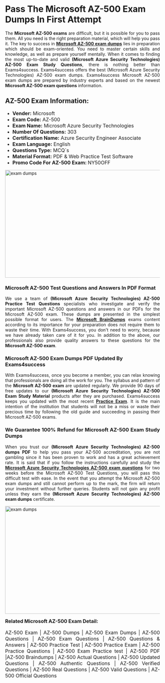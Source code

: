 <h1><strong><strong>Pass The Microsoft AZ-500 Exam Dumps In First Attempt</strong></strong></h1> <p style="text-align:justify">The <strong>Microsoft AZ-500 exams</strong> are difficult, but it is possible for you to pass them. All you need is the right preparation material, which will help you pass it. The key to success in <a href="https://www.exams4success.com/microsoft/az-500-pdf-exam-dumps"><strong>Microsoft AZ-500 exam dumps</strong></a> lies in preparation which should be exam-oriented. You need to master certain skills and knowledge, as well as prepare yourself mentally. When it comes to finding the most up-to-date and valid <strong>(Microsoft Azure Security Technologies) AZ-500 Exam Study Questions</strong>, there is nothing better than Exams4success. Exams4success offers the best (Microsoft Azure Security Technologies) AZ-500 exam dumps. Exams4success Microsoft AZ-500 exam dumps are prepared by industry experts and based on the newest <strong>Microsoft AZ-500 exam questions</strong> information.</p> <h2><strong><strong>AZ-500 Exam Information:</strong></strong></h2> <ul> <li><span style="font-size:16px"><strong>Vender:</strong> Microsoft</span></li> <li><span style="font-size:16px"><strong>Exam Code:</strong> AZ-500</span></li> <li><span style="font-size:16px"><strong>Exam Name:</strong> Microsoft Azure Security Technologies</span></li> <li><span style="font-size:16px"><strong>Number Of Questions:</strong> 303</span></li> <li><span style="font-size:16px"><strong>Certification Name:</strong> Azure Security Engineer Associate</span></li> <li><span style="font-size:16px"><strong>Exam Language:</strong> English</span></li> <li><span style="font-size:16px"><strong>Questions Type:</strong> MCQ`s</span></li> <li><span style="font-size:16px"><strong>Material Format:</strong> PDF & Web Practice Test Software</span></li> <li><span style="font-size:16px"><strong>Promo Code For AZ-500 Exam: </strong>NY50OFF</span></li> </ul> <p><a href="https://www.exams4success.com/microsoft/az-500-pdf-exam-dumps" rel="no-follow"><img alt="exam dumps" src="https://www.certcollections.com/uploads/content/infrist1.png" style="height:350px; width:750px" /></a></p> <h3><strong>Microsoft AZ-500 Test Questions and Answers In PDF Format</strong></h3> <p style="text-align:justify">We use a team of <strong>(Microsoft Azure Security Technologies) AZ-500 Practice Test Questions</strong> specialists who investigate and verify the important Microsoft AZ-500 questions and answers in our PDFs for the Microsoft AZ-500 exam. These dumps are presented in the simplest possible format for users. The <a href="https://www.exams4success.com/microsoft-exam-dumps"><strong>Microsoft BrainDumps</strong></a> exams content according to its importance for your preparation does not require them to waste their time. With Exams4success, you don't need to worry, because we have already taken care of it for you. In addition to the above, our professionals also provide quality answers to these questions for the<strong> Microsoft AZ-500 exam</strong>.</p> <h3><strong> Microsoft AZ-500 Exam Dumps PDF Updated By Exams4success</strong></h3> <p style="text-align:justify">With Exams4success, once you become a member, you can relax knowing that professionals are doing all the work for you. The syllabus and pattern of the <strong>Microsoft AZ-500 exam </strong>are updated regularly. We provide 90 days of free updates to our <strong>(Microsoft Azure Security Technologies) AZ-500 Exam Study Material</strong> products after they are purchased. Exams4success keeps you updated with the most recent <a href="https://www.exams4success.com/"><strong>Practice Exam</strong></a>. It is the main intention of the institution that students will not be a miss or waste their precious time by following the old guide and succeeding in passing their Microsoft AZ-500 exams.</p> <h3 style="text-align:justify"><strong>We Guarantee 100% Refund for Microsoft AZ-500 Exam Study Dumps</strong></h3> <p style="text-align:justify">When you trust our <strong>(Microsoft Azure Security Technologies) AZ-500 dumps PDF</strong> to help you pass your AZ-500 accreditation, you are not gambling since it has been proven to work and has a great achievement rate. It is said that if you follow the instructions carefully and study the <a href="https://www.exams4success.com/microsoft/az-500-pdf-exam-dumps"><strong>Microsoft Azure Security Technologies AZ-500 exam questions</strong></a> for two weeks before the Microsoft AZ-500 Test Questions, you will pass this difficult test with ease. In the event that you attempt the Microsoft AZ-500 exam dumps and still cannot perform up to the mark, the firm will return your investment without further queries. Students will not gain any profit unless they earn the <strong>(Microsoft Azure Security Technologies) AZ-500 exam dumps</strong> certificate.</p> <p style="text-align:justify"><a href="https://www.exams4success.com/microsoft/az-500-pdf-exam-dumps" rel="no-follow"><img alt="exam dumps" src="https://www.certcollections.com/uploads/content/free_demo1.png" style="height:350px; width:750px" /></a></p> <p style="text-align:justify"><span style="font-size:16px"><strong>Related Microsoft AZ-500 Exam Detail:</strong></span><br /> <br /> <span style="font-size:16px">AZ-500 Exam | AZ-500 Dumps | AZ-500 Exam Dumps | AZ-500 Questions | AZ-500 Exam Questions | AZ-500 Questions & Answers | AZ-500 Practice Test | AZ-500 Practice Exam | AZ-500 Practice Questions | AZ-500 Exam Practice test | AZ-500 PDF |AZ-500 Braindumps | AZ-500 Actual Questions | AZ-500 Updated Questions | AZ-500 Authentic Questions | AZ-500 Verified Questions | AZ-500 Real Questions | AZ-500 Valid Questions | AZ-500 Official Questions</span></p>
